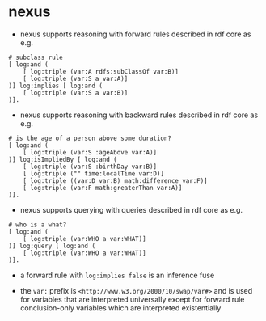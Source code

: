 # nexus

- nexus supports reasoning with forward rules described in rdf core as
  e.g.
```
# subclass rule
[ log:and (
    [ log:triple (var:A rdfs:subClassOf var:B)]
    [ log:triple (var:S a var:A)]
)] log:implies [ log:and (
    [ log:triple (var:S a var:B)]
)].
```

- nexus supports reasoning with backward rules described in rdf core as
  e.g.
```
# is the age of a person above some duration?
[ log:and (
    [ log:triple (var:S :ageAbove var:A)]
)] log:isImpliedBy [ log:and (
    [ log:triple (var:S :birthDay var:B)]
    [ log:triple ("" time:localTime var:D)]
    [ log:triple ((var:D var:B) math:difference var:F)]
    [ log:triple (var:F math:greaterThan var:A)]
)].
```

- nexus supports querying with queries described in rdf core as
  e.g.
```
# who is a what?
[ log:and (
    [ log:triple (var:WHO a var:WHAT)]
)] log:query [ log:and (
    [ log:triple (var:WHO a var:WHAT)]
)].
```

- a forward rule with `log:implies false` is an inference fuse

- the `var:` prefix is `<http://www.w3.org/2000/10/swap/var#>` and is used for
  variables that are interpreted universally except for forward rule
  conclusion-only variables which are interpreted existentially
